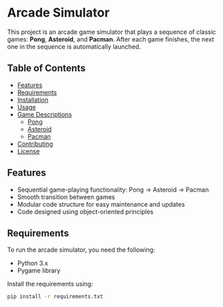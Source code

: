 # Arcade Simulator

This project is an arcade game simulator that plays a sequence of classic games: **Pong**, **Asteroid**, and **Pacman**. After each game finishes, the next one in the sequence is automatically launched.

## Table of Contents
- [Features](#features)
- [Requirements](#requirements)
- [Installation](#installation)
- [Usage](#usage)
- [Game Descriptions](#game-descriptions)
  - [Pong](#pong)
  - [Asteroid](#asteroid)
  - [Pacman](#pacman)
- [Contributing](#contributing)
- [License](#license)

## Features
- Sequential game-playing functionality: Pong → Asteroid → Pacman
- Smooth transition between games
- Modular code structure for easy maintenance and updates
- Code designed using object-oriented principles

## Requirements
To run the arcade simulator, you need the following:
- Python 3.x
- Pygame library

Install the requirements using:
```bash
pip install -r requirements.txt
